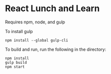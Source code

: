# React Lunch and Learn

Requires npm, node, and gulp

To install gulp
```
npm install --global gulp-cli
```

To build and run, run the following in the directory:
```
npm install
gulp build
npm start
```
